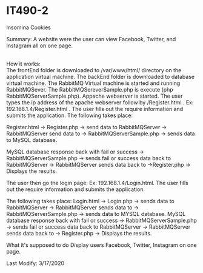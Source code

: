 # IT490-2
Insomina Cookies

Summary:
  A website were the user can view Facebook, Twitter, and Instagram all on one page.

<br>How it works:</br>
  The frontEnd folder is downloaded to /var/www/html/ directory on the application virtual machine.
  The backEnd folder is downloaded to database virtual machine.
  The RabbitMQ Virtual machine is started and running RabbitMQSever.
  The RabbitMQSereverSample.php is execute (php RabbitMQServerSample.php).
  Appache webserver is started.
  The user types the ip address of the apache webserver follow by /Register.html .
  Ex: 192.168.1.4/Register.html .
  The user fills out the require information and submits the application.
  The following takes place:

  Register.html -> Register.php -> send data to RabbitMQServer -> RabbitMQServer send data to -> RabbitMQServerSample.php -> sends data to
  MySQL database.

  MySQL database response back with fail or success -> RabbitMQServerSample.php -> sends fail or success data back to RabbitMQServer -> 
  RabbitMQServer sends data back to ->Register.php -> Displays the results.

  The user then go the login page:
  Ex: 192.168.1.4/Login.html.
  The user fills out the require information and submits the application.

  The following takes place:
  Login.html -> Login.php -> sends data to RabbitMQServer -> RabbitMQServer sends data to -> RabbitMQServerSample.php -> 
  sends data to MYSQL database. MySQL database response back with fail or success -> RabbitMQServerSample.php -> sends fail or success
  data back to RabbitMQServer -> RabbitMQServer sends data back to -> Register.php -> Displays the results.

What it's supposed to do
  Display users Facebook, Twitter, Instagram on one page.
 
 
Last Modify: 3/17/2020





